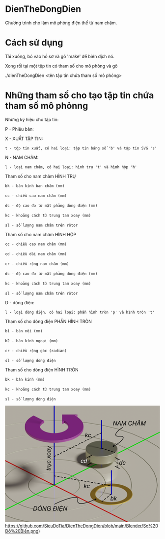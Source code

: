 # DienTheDongDien
Chương trình cho làm mô phỏng điện thế từ nam châm. 

# Cách sử dụng
Tải xuống, bỏ vào hồ sơ và gõ 'make' để biên dịch nó.

Xong rồi tại một tệp tin có tham số cho mô phỏng và gõ

 ./dienTheDongDien <tên tập tin chứa tham số mô phỏng>

# Những tham số cho tạo tập tin chứa tham số mô phỏnng
Những ký hiệu cho tập tin:

  P - Phiêu bản:

  X - XUẤT TẬP TIN:

    t - tộp tin xuất, có hai loại: tập tin bảng số 'b' và tập tin SVG 's'

  N - NAM CHÂM:

    l - loại nam châm, có hai loại: hình trụ 't' và hình hộp 'h'

  Tham số cho nam châm HÌNH TRỤ

    bk - bán kính ban châm (mm)
    
    cc - chiều cao nam châm (mm)
    
    dc - độ cao đo từ mặt phảng dòng điện (mm)
    
    kc - khoảng cách từ trung tam xoay (mm)
    
    sl - số lượng nam châm trên rôtor

  Tham số cho nam châm HÌNH HỘP
  
    cc - chiều cao nam châm (mm)
  
    cd - chiều dài nam châm (mm)
    
    cr - chiều rộng nam châm (mm)
    
    dc - độ cao đo từ mặt phảng dòng điện (mm)
    
    kc - khoảng cách từ trung tam xoay (mm)
    
    sl - số lượng nam châm trên rôtor


  D - dòng điện:
  
    l - loại dòng điện, có hai loại: phần hình tròn 'p' và hình tròn 't'
    
  Tham số cho dòng điện PHẦN HÌNH TRÒN
  
    b1 - bán nội (mm)
    
    b2 - bán kính ngoại (mm)
    
    cr - chiều rộng góc (radian)
    
    sl - số lượng dòng điện

  Tham số cho dòng điện HÌNH TRÒN
  
    bk - bán kính (mm)
    
    kc - khoảng cách từ trung tam xoay (mm)
    
    sl - số lượng dòng điện


![image](https://github.com/SieuDoTia/DienTheDongDien/blob/main/Blender/Sơ%20Đồ%20Biến.png)https://github.com/SieuDoTia/DienTheDongDien/blob/main/Blender/Sơ%20Đồ%20Biến.png)
